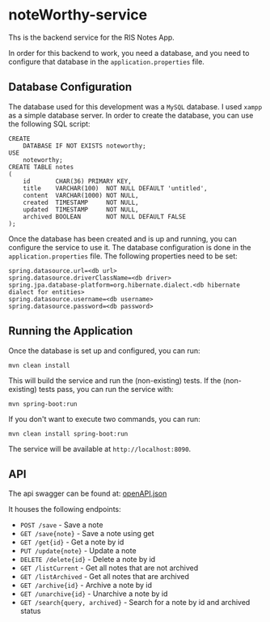 # noteWorthy-service

Ths is the backend service for the RIS Notes App.

In order for this backend to work, you need a database, and you need to configure that database in
the `application.properties` file.

## Database Configuration

The database used for this development was a `MySQL` database. I used `xampp` as a simple database server. In order to
create the database, you can use the following SQL script:

```mysql
CREATE
    DATABASE IF NOT EXISTS noteworthy;
USE
    noteworthy;
CREATE TABLE notes
(
    id       CHAR(36) PRIMARY KEY,
    title    VARCHAR(100)  NOT NULL DEFAULT 'untitled',
    content  VARCHAR(1000) NOT NULL,
    created  TIMESTAMP     NOT NULL,
    updated  TIMESTAMP     NOT NULL,
    archived BOOLEAN       NOT NULL DEFAULT FALSE
);
```

Once the database has been created and is up and running, you can configure the service to use it.
The database configuration is done in the `application.properties` file. The following properties need to be set:

```properties
spring.datasource.url=<db url>
spring.datasource.driverClassName=<db driver>
spring.jpa.database-platform=org.hibernate.dialect.<db hibernate dialect for entities>
spring.datasource.username=<db username>
spring.datasource.password=<db password>
```

## Running the Application

Once the database is set up and configured, you can run:

```shell
mvn clean install
```

This will build the service and run the (non-existing) tests. If the (non-existing) tests pass, you can run the
service with:

```shell
mvn spring-boot:run
```

If you don't want to execute two commands, you can run:

```shell
mvn clean install spring-boot:run
```

The service will be available at `http://localhost:8090`.

## API

The api swagger can be found at:
[openAPI.json](src%2Fmain%2Fresources%2FopenAPI.json)

It houses the following endpoints:

- `POST /save` - Save a note
- `GET /save{note}` - Save a note using get
- `GET /get{id}` - Get a note by id
- `PUT /update{note}` - Update a note
- `DELETE /delete{id}` - Delete a note by id
- `GET /listCurrent` - Get all notes that are not archived
- `GET /listArchived` - Get all notes that are archived
- `GET /archive{id}` - Archive a note by id
- `GET /unarchive{id}` - Unarchive a note by id
- `GET /search{query, archived}` - Search for a note by id and archived status

